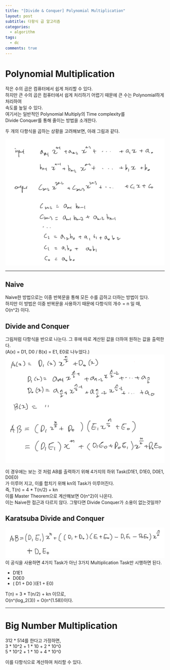 ```yaml
---
title: "[Divide & Conquer] Polynomial Multiplication"
layout: post
subtitle: 다항식 곱 알고리즘
categories:
  - algorithm
tags:
  - dc
comments: true
---
```


# Polynomial Multiplication

작은 수의 곱은 컴퓨터에서 쉽게 처리할 수 있다.  
하지만 큰 수의 곱은 컴퓨터에서 쉽게 처리하기 어렵기 때문에 큰 수는 Polynomial하게 처리하여  
속도를 높일 수 있다.  
여기서는 일반적인 Polynomial Multiply의 Time complexity를  
Divide Conquer를 통해 줄이는 방법을 소개한다.

두 개의 다항식을 곱하는 상황을 고려해보면, 아래 그림과 같다.

![Polynomial Multiplication](/assets/img/study/ALG/polynomialmulti.png)

---

## Naive

Naive한 방법으로는 이중 반복문을 통해 모든 수를 곱하고 더하는 방법이 있다.  
하지만 이 방법은 이중 반복문을 사용하기 때문에 다항식의 개수 = n 일 때,  
O(n^2) 이다.

## Divide and Conquer

그림처럼 다항식을 반으로 나눈다. 그 후에 따로 계산된 값을 더하여 원하는 값을 출력한다.  
(A(x) = D1, D0 / B(x) = E1, E0로 나누었다.)
![PN2](/assets/img/study/ALG/pn2.png)

이 경우에는 보는 것 처럼 AB를 출력하기 위해 4가지의 하위 Task(D1E1, D1E0, D0E1, D0E0)  
가 이루어 지고, 이를 합치기 위해 kn의 Task가 이루어진다.  
즉, T(n) = 4 \* T(n/2) + kn  
이를 Master Theorem으로 계산해보면 O(n^2)이 나온다.  
이는 Naive한 접근과 다르지 않다. 그렇다면 Divide Conquer가 소용이 없는것일까?

## Karatsuba Divide and Conquer

![PN3](/assets/img/study/ALG/pn3.png)  
이 공식을 사용하면 4가지 Task가 아닌 3가지 Multiplication Task만 시행하면 된다.

- D1E1
- D0E0
- ( D1 + D0 )(E1 + E0)

T(n) = 3 \* T(n/2) + kn 이므로,  
O(n^(log_2(3)) = O(n^(1.58))이다.

---

# Big Number Multiplication

312 \* 514를 한다고 가정하면,  
3 \* 10^2 + 1 \* 10 + 2 \* 10^0  
5 \* 10^2 + 1 \* 10 + 4 \* 10^0

이를 다항식으로 계산하여 처리할 수 있다.
